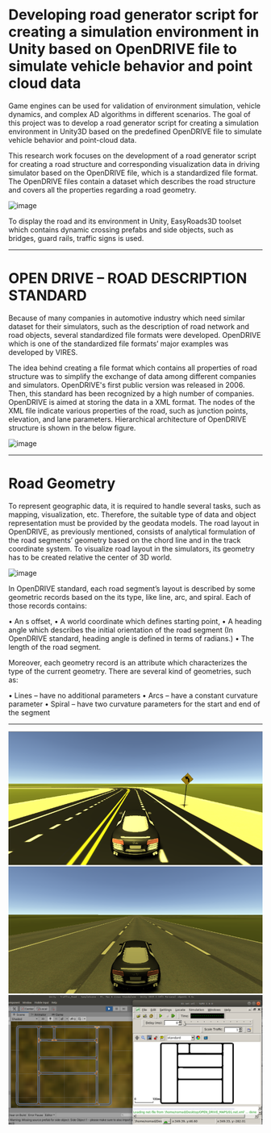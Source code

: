 # Developing road generator script for creating a simulation environment in Unity based on OpenDRIVE file to simulate vehicle behavior and point cloud data

Game engines can be used for validation of environment simulation, vehicle dynamics, and complex AD algorithms in different scenarios. The goal of this project was to develop a road generator script for creating a simulation environment in Unity3D based on the predefined OpenDRIVE file to simulate vehicle behavior and point-cloud data.


This research work focuses on the development of a road generator script for creating a road structure and corresponding visualization data in driving simulator based on the OpenDRIVE file, which is a standardized file format. The OpenDRIVE files contain a dataset which describes the road structure and covers all the properties regarding a road geometry.


![image](https://user-images.githubusercontent.com/29532729/113411704-cc8c2680-93b6-11eb-8141-b8b7f7225606.png)

To display the road and its environment in Unity, EasyRoads3D toolset which contains dynamic crossing prefabs and side objects, such as bridges, guard rails, traffic signs is used. 


______________________________________________________________________________________________________________________________________________________
# OPEN DRIVE – ROAD DESCRIPTION STANDARD 

Because of many companies in automotive industry which need similar dataset for their simulators, such as the description of road network and road objects, several standardized file formats were developed. OpenDRIVE which is one of the standardized file formats’ major examples was developed by VIRES. 

The idea behind creating a file format which contains all properties of road structure was to simplify the exchange of data among different companies and simulators. OpenDRIVE's first public version was released in 2006. Then, this standard has been recognized by a high number of companies. OpenDRIVE is aimed at storing the data in a XML format. The nodes of the XML file indicate various properties of the road, such as junction points, elevation, and lane parameters. Hierarchical architecture of OpenDRIVE structure is shown in the below figure.


![image](https://user-images.githubusercontent.com/29532729/113411818-0a894a80-93b7-11eb-8ef8-8cd8f72dfde8.png)

______________________________________________________________________________________________________________________________________________________
# Road Geometry

To represent geographic data, it is required to handle several tasks, such as mapping, visualization, etc. Therefore, the suitable type of data and object representation must be provided by the geodata models.
The road layout in OpenDRIVE, as previously mentioned, consists of analytical formulation of the road segments’ geometry based on the chord line and in the track coordinate system. To visualize road layout in the simulators, its geometry has to be created relative the center of 3D world.

![image](https://user-images.githubusercontent.com/29532729/113411887-399fbc00-93b7-11eb-9503-1111135585d8.png)

In OpenDRIVE standard, each road segment’s layout is described by some geometric records based on the its type, like line, arc, and spiral. Each of those records contains:

• An s offset,
• A world coordinate which defines starting point,
• A heading angle which describes the initial orientation of the road segment (In
 OpenDRIVE standard, heading angle is defined in terms of radians.)
• The length of the road segment.


Moreover, each geometry record is an attribute which characterizes the type of the current geometry. There are several kind of geometries, such as:

• Lines – have no additional parameters 
• Arcs – have a constant curvature parameter 
• Spiral – have two curvature parameters for the start and end of the segment 



______________________________________________________________________________________________________________________________________________________














<img src="https://raw.githubusercontent.com/IngTIKNA/Unity_OpenDrive_SimEnv/main/pics/MultiLane/1_1.png">

<img src="https://raw.githubusercontent.com/IngTIKNA/Unity_OpenDrive_SimEnv/main/pics/MultiLane/1_2.png">

<img src="https://raw.githubusercontent.com/IngTIKNA/Unity_OpenDrive_SimEnv/main/pics/MultiLane/verification.png">
